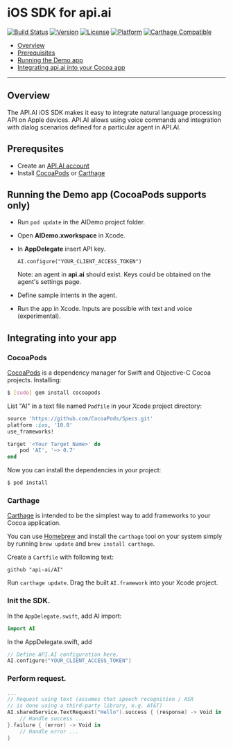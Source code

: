 iOS SDK for api.ai
==============

[![Build Status](https://travis-ci.org/api-ai/api-ai-ios-sdk.svg)](https://travis-ci.org/api-ai/api-ai-cocoa-swift)
[![Version](https://img.shields.io/cocoapods/v/AI.svg?style=flat)](http://cocoapods.org/pods/AI)
[![License](https://img.shields.io/cocoapods/l/AI.svg?style=flat)](http://cocoapods.org/pods/AI)
[![Platform](https://img.shields.io/cocoapods/p/AI.svg?style=flat)](http://cocoapods.org/pods/AI)
[![Carthage Compatible](https://img.shields.io/badge/Carthage-compatible-4BC51D.svg?style=flat)](https://github.com/Carthage/Carthage)

* [Overview](#overview)
* [Prerequisites](#prerequisites)
* [Running the Demo app](#runningthedemoapp)
* [Integrating api.ai into your Cocoa app](#integratingintoyourapp)

---------------

## <a name="overview"></a>Overview
The API.AI iOS SDK makes it easy to integrate natural language processing API on Apple devices. API.AI allows using voice commands and integration with dialog scenarios defined for a particular agent in API.AI.

## <a name="prerequisites"></a>Prerequsites
* Create an [API.AI account](http://api.ai)
* Install [CocoaPods](#cocoapods) or [Carthage](#carthage)


## <a name="runningthedemoapp"></a>Running the Demo app (CocoaPods supports only)
* Run ```pod update``` in the AIDemo project folder.
* Open **AIDemo.xworkspace** in Xcode.
* In **AppDelegate** insert API key.
  ```
  AI.configure("YOUR_CLIENT_ACCESS_TOKEN")
  ```

  Note: an agent in **api.ai** should exist. Keys could be obtained on the agent's settings page.

* Define sample intents in the agent.
* Run the app in Xcode.
  Inputs are possible with text and voice (experimental).


## <a name="integratingintoyourapp"></a>Integrating into your app

### CocoaPods

[CocoaPods](http://cocoapods.org) is a dependency manager for Swift and Objective-C Cocoa projects. Installing:

```bash
$ [sudo] gem install cocoapods
```

List "AI" in a text file named `Podfile` in your Xcode project directory:

```ruby
source 'https://github.com/CocoaPods/Specs.git'
platform :ios, '10.0'
use_frameworks!

target '<Your Target Name>' do
    pod 'AI', '~> 0.7'
end
```

Now you can install the dependencies in your project:

```bash
$ pod install
```

### Carthage

[Carthage](https://github.com/Carthage/Carthage) is intended to be the simplest way to add frameworks to your Cocoa application.

You can use [Homebrew](http://brew.sh) and install the `carthage` tool on your system simply by running `brew update` and `brew install carthage`.

Create a `Cartfile` with following text:
```
github "api-ai/AI"
```

Run `carthage update`.
Drag the built `AI.framework` into your Xcode project.

### Init the SDK.

In the ```AppDelegate.swift```, add AI import:
```Swift
import AI
```

In the AppDelegate.swift, add

```Swift
// Define API.AI configuration here.
AI.configure("YOUR_CLIENT_ACCESS_TOKEN")
```

### Perform request.

```Swift
...
// Request using text (assumes that speech recognition / ASR
// is done using a third-party library, e.g. AT&T)
AI.sharedService.TextRequest("Hello").success { (response) -> Void in
    // Handle success ...
}.failure { (error) -> Void in
    // Handle error ...
}
```
